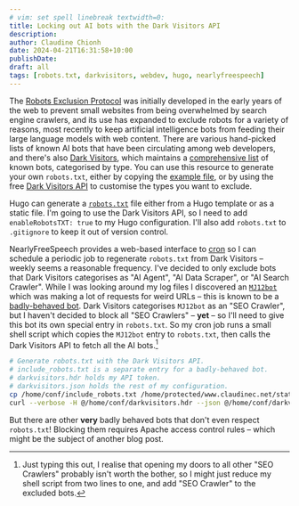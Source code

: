 ```yaml
---
# vim: set spell linebreak textwidth=0:
title: Locking out AI bots with the Dark Visitors API
description: 
author: Claudine Chionh
date: 2024-04-21T16:31:58+10:00
publishDate:
draft: all
tags: [robots.txt, darkvisitors, webdev, hugo, nearlyfreespeech]
---
```


The [Robots Exclusion Protocol](https://en.wikipedia.org/wiki/Robots.txt) was initially developed in the early years of the web to prevent small websites from being overwhelmed by search engine crawlers, and its use has expanded to exclude robots for a variety of reasons, most recently to keep artificial intelligence bots from feeding their large language models with web content. There are various hand-picked lists of known AI bots that have been circulating among web developers, and there's also [Dark Visitors](https://darkvisitors.com/), which maintains a [comprehensive list](https://darkvisitors.com/agents) of known bots, categorised by type. You can use this resource to generate your own `robots.txt`, either by copying the [example file](https://darkvisitors.com/docs/set-up-a-robots-txt), or by using the free [Dark Visitors API](https://darkvisitors.com/docs/robots-txts-api) to customise the types you want to exclude.

Hugo can generate a [`robots.txt`](https://gohugo.io/templates/robots/) file either from a Hugo template or as a static file. I'm going to use the Dark Visitors API, so I need to add `enableRobotsTXT: true` to my Hugo configuration. I'll also add `robots.txt` to `.gitignore` to keep it out of version control.

NearlyFreeSpeech provides a web-based interface to [cron](https://en.wikipedia.org/wiki/Cron) so I can schedule a periodic job to regenerate `robots.txt` from Dark Visitors – weekly seems a reasonable frequency. I've decided to only exclude bots that Dark Visitors categorises as "AI Agent", "AI Data Scraper", or "AI Search Crawler". While I was looking around my log files I discovered an [`MJ12bot`](https://darkvisitors.com/agents/mj12bot) which was making a lot of requests for weird URLs – this is known to be a [badly-behaved bot](https://boston.conman.org/2019/07/09.1).  Dark Visitors categorises `MJ12bot` as an "SEO Crawler", but I haven't decided to block all "SEO Crawlers" – **yet** – so I'll need to give this bot its own special entry in `robots.txt`. So my cron job runs a small shell script which copies the `MJ12bot` entry to `robots.txt`, then calls the Dark Visitors API to fetch all the AI bots.[^seocrawlers]

```sh
# Generate robots.txt with the Dark Visitors API.
# include_robots.txt is a separate entry for a badly-behaved bot.
# darkvisitors.hdr holds my API token.
# darkvisitors.json holds the rest of my configuration.
cp /home/conf/include_robots.txt /home/protected/www.claudinec.net/static/robots.txt
curl --verbose -H @/home/conf/darkvisitors.hdr --json @/home/conf/darkvisitors.json https://api.darkvisitors.com/robots-txts >> /home/protected/www.claudinec.net/static/robots.txt
```

But there are other **very** badly behaved bots that don't even respect `robots.txt`! Blocking them requires Apache access control rules – which might be the subject of another blog post.

[^seocrawlers]: Just typing this out, I realise that opening my doors to all other "SEO Crawlers" probably isn't worth the bother, so I might just reduce my shell script from two lines to one, and add "SEO Crawler" to the excluded bots.

